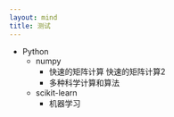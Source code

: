 ```yaml
---
layout: mind
title: 测试
---
```




- Python
    - numpy
        - 快速的矩阵计算
        快速的矩阵计算2
        - 多种科学计算和算法
    - scikit-learn
        - 机器学习
